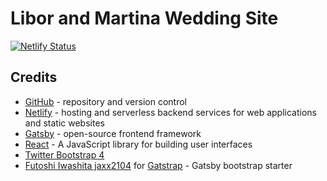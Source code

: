 # Libor and Martina Wedding Site

[![Netlify Status](https://api.netlify.com/api/v1/badges/515e71e8-4dc0-4048-a4a1-297315815367/deploy-status)](https://app.netlify.com/sites/elegant-hawking-c7aaae/deploys)

## Credits

- [GitHub](https://github.com/) - repository and version control
- [Netlify](https://www.netlify.com/) - hosting and serverless backend services for web applications and static websites
- [Gatsby](https://www.gatsbyjs.com/) - open-source frontend framework
- [React](https://reactjs.org/) - A JavaScript library for building user interfaces
- [Twitter Bootstrap 4](https://getbootstrap.com/)
- [Futoshi Iwashita jaxx2104](https://github.com/jaxx2104) for [Gatstrap](https://github.com/jaxx2104/gatsby-starter-bootstrap) - Gatsby bootstrap starter
